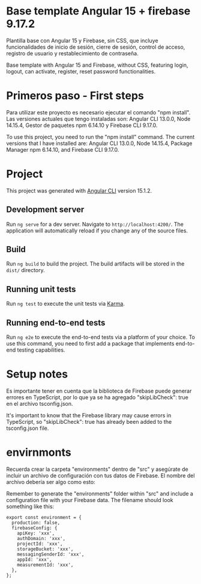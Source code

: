 # Base template Angular 15 + firebase 9.17.2

Plantilla base con Angular 15 y Firebase, sin CSS, que incluye funcionalidades de inicio de sesión, cierre de sesión, control de acceso, registro de usuario y restablecimiento de contraseña.

Base template with Angular 15 and Firebase, without CSS, featuring login, logout, can activate, register, reset password functionalities.

# Primeros paso - First steps

Para utilizar este proyecto es necesario ejecutar el comando "npm install". Las versiones actuales que tengo instaladas son: Angular CLI 13.0.0, Node 14.15.4, Gestor de paquetes npm 6.14.10 y Firebase CLI 9.17.0.

To use this project, you need to run the "npm install" command. The current versions that I have installed are: Angular CLI 13.0.0, Node 14.15.4, Package Manager npm 6.14.10, and Firebase CLI 9.17.0.

# Project

This project was generated with [Angular CLI](https://github.com/angular/angular-cli) version 15.1.2.

## Development server

Run `ng serve` for a dev server. Navigate to `http://localhost:4200/`. The application will automatically reload if you change any of the source files.

## Build

Run `ng build` to build the project. The build artifacts will be stored in the `dist/` directory.

## Running unit tests

Run `ng test` to execute the unit tests via [Karma](https://karma-runner.github.io).

## Running end-to-end tests

Run `ng e2e` to execute the end-to-end tests via a platform of your choice. To use this command, you need to first add a package that implements end-to-end testing capabilities.

# Setup notes

Es importante tener en cuenta que la biblioteca de Firebase puede generar errores en TypeScript, por lo que ya se ha agregado "skipLibCheck": true en el archivo tsconfig.json.

It's important to know that the Firebase library may cause errors in TypeScript, so "skipLibCheck": true has already been added to the tsconfig.json file.

# envirnmonts

Recuerda crear la carpeta "environments" dentro de "src" y asegúrate de incluir un archivo de configuración con tus datos de Firebase. El nombre del archivo debería ser algo como esto:

Remember to generate the "environments" folder within "src" and include a configuration file with your Firebase data. The filename should look something like this:

```
export const environment = {
  production: false,
  firebaseConfig: {
    apiKey: 'xxx',
    authDomain: 'xxx',
    projectId: 'xxx',
    storageBucket: 'xxx',
    messagingSenderId: 'xxx',
    appId: 'xxx',
    measurementId: 'xxx',
  },
};
```
